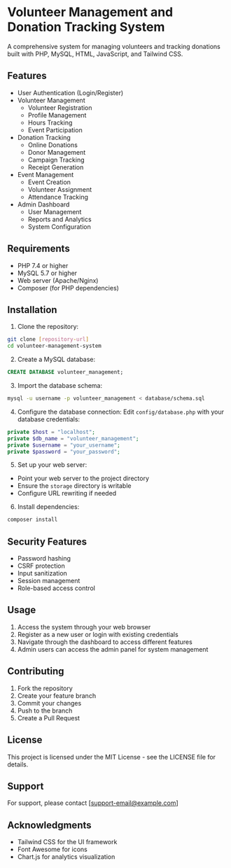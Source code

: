 # Volunteer Management and Donation Tracking System

A comprehensive system for managing volunteers and tracking donations built with PHP, MySQL, HTML, JavaScript, and Tailwind CSS.

## Features

- User Authentication (Login/Register)
- Volunteer Management
  - Volunteer Registration
  - Profile Management
  - Hours Tracking
  - Event Participation
- Donation Tracking
  - Online Donations
  - Donor Management
  - Campaign Tracking
  - Receipt Generation
- Event Management
  - Event Creation
  - Volunteer Assignment
  - Attendance Tracking
- Admin Dashboard
  - User Management
  - Reports and Analytics
  - System Configuration

## Requirements

- PHP 7.4 or higher
- MySQL 5.7 or higher
- Web server (Apache/Nginx)
- Composer (for PHP dependencies)

## Installation

1. Clone the repository:
```bash
git clone [repository-url]
cd volunteer-management-system
```

2. Create a MySQL database:
```sql
CREATE DATABASE volunteer_management;
```

3. Import the database schema:
```bash
mysql -u username -p volunteer_management < database/schema.sql
```

4. Configure the database connection:
Edit `config/database.php` with your database credentials:
```php
private $host = "localhost";
private $db_name = "volunteer_management";
private $username = "your_username";
private $password = "your_password";
```

5. Set up your web server:
- Point your web server to the project directory
- Ensure the `storage` directory is writable
- Configure URL rewriting if needed

6. Install dependencies:
```bash
composer install
```

## Security Features

- Password hashing
- CSRF protection
- Input sanitization
- Session management
- Role-based access control

## Usage

1. Access the system through your web browser
2. Register as a new user or login with existing credentials
3. Navigate through the dashboard to access different features
4. Admin users can access the admin panel for system management

## Contributing

1. Fork the repository
2. Create your feature branch
3. Commit your changes
4. Push to the branch
5. Create a Pull Request

## License

This project is licensed under the MIT License - see the LICENSE file for details.

## Support

For support, please contact [support-email@example.com]

## Acknowledgments

- Tailwind CSS for the UI framework
- Font Awesome for icons
- Chart.js for analytics visualization 